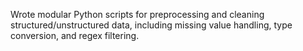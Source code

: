 Wrote modular Python scripts for preprocessing and cleaning structured/unstructured data, including missing value handling, type conversion, and regex filtering.
